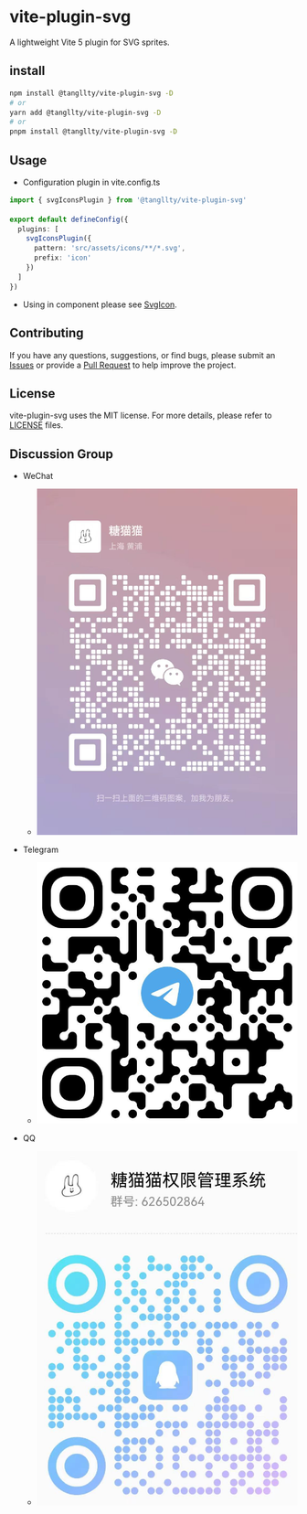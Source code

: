 # vite-plugin-svg

A lightweight Vite 5 plugin for SVG sprites.

## install

```bash
npm install @tangllty/vite-plugin-svg -D
# or
yarn add @tangllty/vite-plugin-svg -D
# or
pnpm install @tangllty/vite-plugin-svg -D
```

## Usage

- Configuration plugin in vite.config.ts

```ts
import { svgIconsPlugin } from '@tangllty/vite-plugin-svg'

export default defineConfig({
  plugins: [
    svgIconsPlugin({
      pattern: 'src/assets/icons/**/*.svg',
      prefix: 'icon'
    })
  ]
})
```
- Using in component please see [SvgIcon](https://github.com/tangllty/vite-plugin-svg/blob/master/playground/src/components/SvgIcon/index.vue).

## Contributing

If you have any questions, suggestions, or find bugs, please submit an [Issues](https://github.com/tangllty/vite-plugin-svg/issues/new) or provide a [Pull Request](https://github.com/tangllty/vite-plugin-svg/pull/new) to help improve the project.

## License

vite-plugin-svg uses the MIT license. For more details, please refer to [LICENSE](https://github.com/tangllty/vite-plugin-svg/blob/master/LICENSE) files.

## Discussion Group

- WeChat

  - ![WeChat](https://github.com/tangllty/tang-docs/raw/master/docs/public/wechat.png)
- Telegram

  - ![Telegram](https://github.com/tangllty/tang-docs/raw/master/docs/public/telegram.png)
- QQ

  - ![QQ](https://github.com/tangllty/tang-docs/raw/master/docs/public/qq.png)
